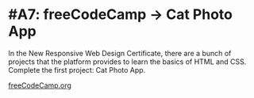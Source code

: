 # #A7: freeCodeCamp → Cat Photo App

In the New Responsive Web Design Certificate, there are a bunch of projects that the platform provides to learn the basics of HTML and CSS. Complete the first project: Cat Photo App.

[freeCodeCamp.org](https://www.freecodecamp.org/learn/2022/responsive-web-design/)
